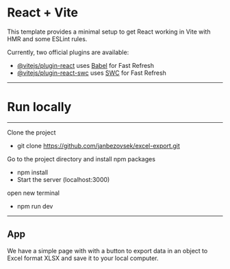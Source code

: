 # React + Vite

This template provides a minimal setup to get React working in Vite with HMR and some ESLint rules.

Currently, two official plugins are available:

- [@vitejs/plugin-react](https://github.com/vitejs/vite-plugin-react/blob/main/packages/plugin-react/README.md) uses [Babel](https://babeljs.io/) for Fast Refresh
- [@vitejs/plugin-react-swc](https://github.com/vitejs/vite-plugin-react-swc) uses [SWC](https://swc.rs/) for Fast Refresh


---

# Run locally

---

Clone the project

- git clone https://github.com/janbezovsek/excel-export.git


Go to the project directory and install npm packages

- npm install
- Start the server (localhost:3000)

open new terminal
- npm run dev

---


## App



We have a simple page with with a button to export data in an object to Excel format XLSX
and save it to your local computer.
